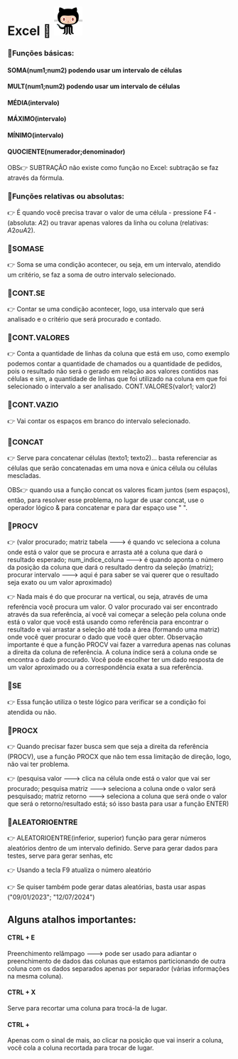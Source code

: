 # Excel 📅 ![alt text](image.png)

### 📌Funções básicas:

#### SOMA(num1;num2) podendo usar um intervalo de células
#### MULT(num1;num2) podendo usar um intervalo de células
#### MÉDIA(intervalo)
#### MÁXIMO(intervalo)
#### MÍNIMO(intervalo)
#### QUOCIENTE(numerador;denominador)

OBS👉 SUBTRAÇÃO não existe como função no Excel: subtração se faz através da fórmula.

### 📌Funções relativas ou absolutas:

👉 É quando você precisa travar o valor de uma célula - pressione F4 - (absoluta: $A$2) ou travar apenas valores da linha ou coluna (relativas: $A2  ou  A$2).

### 📌SOMASE

👉 Soma se uma condição acontecer, ou seja, em um intervalo, atendido um critério, se faz a soma de outro intervalo selecionado.

### 📌CONT.SE

👉 Contar se uma condição acontecer, logo, usa intervalo que será analisado e o critério que será procurado e contado.

### 📌CONT.VALORES

👉 Conta a quantidade de linhas da coluna que está em uso, como exemplo podemos contar a quantidade de chamados ou a quantidade de pedidos, pois o resultado não será o gerado em relação aos valores contidos nas células e sim, a quantidade de linhas que foi utilizado na coluna em que foi selecionado o intervalo a ser analisado. CONT.VALORES(valor1; valor2)

### 📌CONT.VAZIO

👉 Vai contar os espaços em branco do intervalo selecionado.

### 📌CONCAT

👉 Serve para concatenar células (texto1; texto2)... basta referenciar as células que serão concatenadas em uma nova e única célula ou células mescladas.

 OBS👉 quando usa a função concat os valores ficam juntos (sem espaços), então, para resolver esse problema, no lugar de usar concat, use o operador lógico & para concatenar e para dar espaço use " ".

### 📌PROCV

👉 (valor procurado; matriz tabela ---> é quando vc seleciona a coluna onde está o valor que se procura e arrasta até a coluna que dará o resultado esperado; num_indice_coluna ---> é quando aponta o número da posição da coluna que dará o resultado dentro da seleção (matriz); procurar intervalo ---> aqui é para saber se vai querer que o resultado seja exato ou um valor aproximado)

👉 Nada mais é do que procurar na vertical, ou seja, através de uma referência você procura um valor. O valor procurado vai ser encontrado através da sua referência, aí você vai começar a seleção pela coluna onde está o valor que você está usando como referência para encontrar o resultado e vai arrastar a seleção até toda a área (formando uma matriz) onde você quer procurar o dado que você quer obter. Observação importante é que a função PROCV vai fazer a varredura apenas nas colunas a direita da coluna de referência. A coluna índice será a coluna onde se encontra o dado procurado. Você pode escolher ter um dado resposta de um valor aproximado ou a correspondência exata a sua referência.

### 📌SE

👉 Essa função utiliza o teste lógico para verificar se a condição foi atendida ou não. 

### 📌PROCX

👉 Quando precisar fazer busca sem que seja a direita da referência (PROCV), use a função PROCX que não tem essa limitação de direção, logo, não vai ter problema. 

👉 (pesquisa valor ---> clica na célula onde está o valor que vai ser procurado; pesquisa matriz ---> seleciona a coluna onde o valor será pesquisado; matriz retorno ---> seleciona a coluna que será onde o valor que será o retorno/resultado está; só isso basta para usar a função ENTER)

### 📌ALEATORIOENTRE

👉 ALEATORIOENTRE(inferior, superior) função para gerar números aleatórios dentro de um intervalo definido. Serve para gerar dados para testes, serve para gerar senhas, etc

👉 Usando a tecla F9 atualiza o número aleatório

👉 Se quiser também pode gerar datas aleatórias, basta usar aspas ("09/01/2023"; "12/07/2024")

## Alguns atalhos importantes:

#### CTRL + E
Preenchimento relâmpago ---> pode ser usado para adiantar o preenchimento de dados das colunas que estamos particionando de outra coluna com os dados separados apenas por separador (várias informações na mesma coluna).

#### CTRL + X
Serve para recortar uma coluna para trocá-la de lugar.

#### CTRL +
Apenas com o sinal de mais, ao clicar na posição que vai inserir a coluna, você cola a coluna recortada para trocar de lugar.

